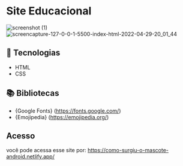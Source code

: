 # Site Educacional
![screenshot (1)](https://user-images.githubusercontent.com/102835801/166078850-d7f67a94-f259-43d9-ba01-04ab3f4c4cf3.png)
![screencapture-127-0-0-1-5500-index-html-2022-04-29-20_01_44](https://user-images.githubusercontent.com/102835801/166078841-ae83222b-c639-49c1-bd8b-a98e89cb4bbb.png)

## 🚀 Tecnologias

- HTML
- CSS

## 📚 Bibliotecas

- {Google Fonts} (https://fonts.google.com/)
- {Emojipedia} (https://emojipedia.org/)

## Acesso 
você pode acessa esse site por: https://como-surgiu-o-mascote-android.netlify.app/
